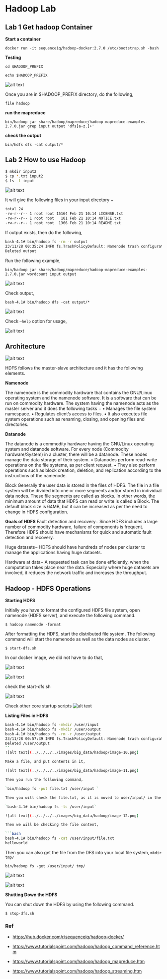 # Hadoop Lab

## Lab 1 Get hadoop Container

**Start a container**

`docker run -it sequenceiq/hadoop-docker:2.7.0 /etc/bootstrap.sh -bash`

**Testing**

`cd $HADOOP_PREFIX`

`echo $HADOOP_PREFIX`

![alt text](../../../../images/big_data/hadoop/image.png)

Once you are in $HADOOP_PREFIX directory, do the following,

`file hadoop`

**run the mapreduce**

`bin/hadoop jar share/hadoop/mapreduce/hadoop-mapreduce-examples-2.7.0.jar grep input output 'dfs[a-z.]+'`

**check the output**

`bin/hdfs dfs -cat output/*`

## Lab 2 How to use Hadoop

```bash
$ mkdir input2 
$ cp *.txt input2
$ ls -l input 
```
![alt text](../../../../images/big_data/hadoop/image-1.png)

It will give the following files in your input directory −

```bash
total 24 
-rw-r--r-- 1 root root 15164 Feb 21 10:14 LICENSE.txt 
-rw-r--r-- 1 root root   101 Feb 21 10:14 NOTICE.txt
-rw-r--r-- 1 root root  1366 Feb 21 10:14 README.txt 
```

If output exists, then do the following,

```bash
bash-4.1# bin/hadoop fs -rm -r output
23/11/28 00:35:24 INFO fs.TrashPolicyDefault: Namenode trash configuration: Deletion interval = 0 minutes, Emptier interval = 0 minutes.
Deleted output
```

Run the following example,

`bin/hadoop jar share/hadoop/mapreduce/hadoop-mapreduce-examples-2.7.0.jar wordcount input output`

![alt text](../../../../images/big_data/hadoop/image-2.png)

Check output,

`bash-4.1# bin/hadoop dfs -cat output/*`

![alt text](../../../../images/big_data/hadoop/image-3.png)

Check `–help` option for usage,

![alt text](../../../../images/big_data/hadoop/image-4.png)

## Architecture

![alt text](../../../../images/big_data/hadoop/image-5.png)

HDFS follows the master-slave architecture and it has the following elements.

**Namenode**

The namenode is the commodity hardware that contains the GNU/Linux operating system and the namenode software. It is a software that can be run on commodity hardware. The system having the namenode acts as the master server and it does the following tasks −
    • Manages the file system namespace.
    • Regulates client’s access to files.
    • It also executes file system operations such as renaming, closing, and opening files and directories.

**Datanode**

The datanode is a commodity hardware having the GNU/Linux operating system and datanode software. For every node (Commodity hardware/System) in a cluster, there will be a datanode. These nodes manage the data storage of their system.
    • Datanodes perform read-write operations on the file systems, as per client request.
    • They also perform operations such as block creation, deletion, and replication according to the instructions of the namenode.

Block
Generally the user data is stored in the files of HDFS. The file in a file system will be divided into one or more segments and/or stored in individual data nodes. These file segments are called as blocks. In other words, the minimum amount of data that HDFS can read or write is called a Block. The default block size is 64MB, but it can be increased as per the need to change in HDFS configuration.


**Goals of HDFS**
Fault detection and recovery− Since HDFS includes a large number of commodity hardware, failure of components is frequent. Therefore HDFS should have mechanisms for quick and automatic fault detection and recovery.

Huge datasets− HDFS should have hundreds of nodes per cluster to manage the applications having huge datasets.

Hardware at data− A requested task can be done efficiently, when the computation takes place near the data. Especially where huge datasets are involved, it reduces the network traffic and increases the throughput.

## Hadoop - HDFS Operations

**Starting HDFS**

Initially you have to format the configured HDFS file system, open namenode (HDFS server), and execute the following command.

`$ hadoop namenode -format`

After formatting the HDFS, start the distributed file system. The following command will start the namenode as well as the data nodes as cluster.

`$ start-dfs.sh`

In our docker image, we did not have to do that,

![alt text](../../../../images/big_data/hadoop/image-6.png)

![alt text](../../../../images/big_data/hadoop/image-7.png)

check the start-dfs.sh

![alt text](../../../../images/big_data/hadoop/image-8.png)

Check other core startup scripts
![alt text](../../../../images/big_data/hadoop/image-9.png)

**Listing Files in HDFS**

```bash
bash-4.1# bin/hadoop fs -mkdir /user/input 
bash-4.1# bin/hadoop fs -mkdir /user/output
bash-4.1# bin/hadoop fs -rm -r /user/output
23/11/28 00:57:39 INFO fs.TrashPolicyDefault: Namenode trash configuration: Deletion interval = 0 minutes, Emptier interval = 0 minutes.
Deleted /user/output
``
![alt text](../../../../images/big_data/hadoop/image-10.png)

Make a file, and put contents in it,

![alt text](../../../../images/big_data/hadoop/image-11.png)

Then you run the following command,

`bin/hadoop fs -put file.txt /user/input `

Then you will check the file.txt, as it is moved to user/input/ in the DFS/distributed file system by running the following command,

`bash-4.1# bin/hadoop fs -ls /user/input`

![alt text](../../../../images/big_data/hadoop/image-12.png)

Then we will be checking the file content, 

```bash
bash-4.1# bin/hadoop fs -cat /user/input/file.txt 
helloworld
```

Then you can also get the file from the DFS into your local file system,
`mkdir tmp/`

`bin/hadoop fs -get /user/input/ tmp/`

![alt text](../../../../images/big_data/hadoop/image-13.png)

![alt text](../../../../images/big_data/hadoop/image-14.png)

**Shutting Down the HDFS**

You can shut down the HDFS by using the following command.

`$ stop-dfs.sh`

### Ref

- https://hub.docker.com/r/sequenceiq/hadoop-docker/

- https://www.tutorialspoint.com/hadoop/hadoop_command_reference.htm

- https://www.tutorialspoint.com/hadoop/hadoop_mapreduce.htm

- https://www.tutorialspoint.com/hadoop/hadoop_streaming.htm